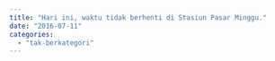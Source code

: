 ```yaml
---
title: "Hari ini, waktu tidak berhenti di Stasiun Pasar Minggu."
date: "2016-07-11"
categories: 
  - "tak-berkategori"
---
```



